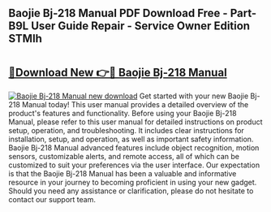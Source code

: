 ## Baojie Bj-218 Manual PDF Download Free - Part-B9L User Guide Repair - Service Owner Edition STMIh

# <h2><a href="http://bc25355.oget.top/?id=Baojie+Bj-218+Manual">🔗Download New 👉🔴 Baojie Bj-218 Manual</a></h2>

[![Baojie Bj-218 Manual new download](https://i.imgur.com/5g1atiW.png)](http://bc25355.oget.top/?id=Baojie+Bj-218+Manual)
Get started with your new Baojie Bj-218 Manual today! This user manual provides a detailed overview of the product's features and functionality. Before using your Baojie Bj-218 Manual, please refer to this user manual for detailed instructions on product setup, operation, and troubleshooting. It includes clear instructions for installation, setup, and operation, as well as important safety information. Baojie Bj-218 Manual advanced features include object recognition, motion sensors, customizable alerts, and remote access, all of which can be customized to suit your preferences via the user interface. Our expectation is that the Baojie Bj-218 Manual has been a valuable and informative resource in your journey to becoming proficient in using your new gadget. Should you need any assistance or clarification, please do not hesitate to contact our support team.

